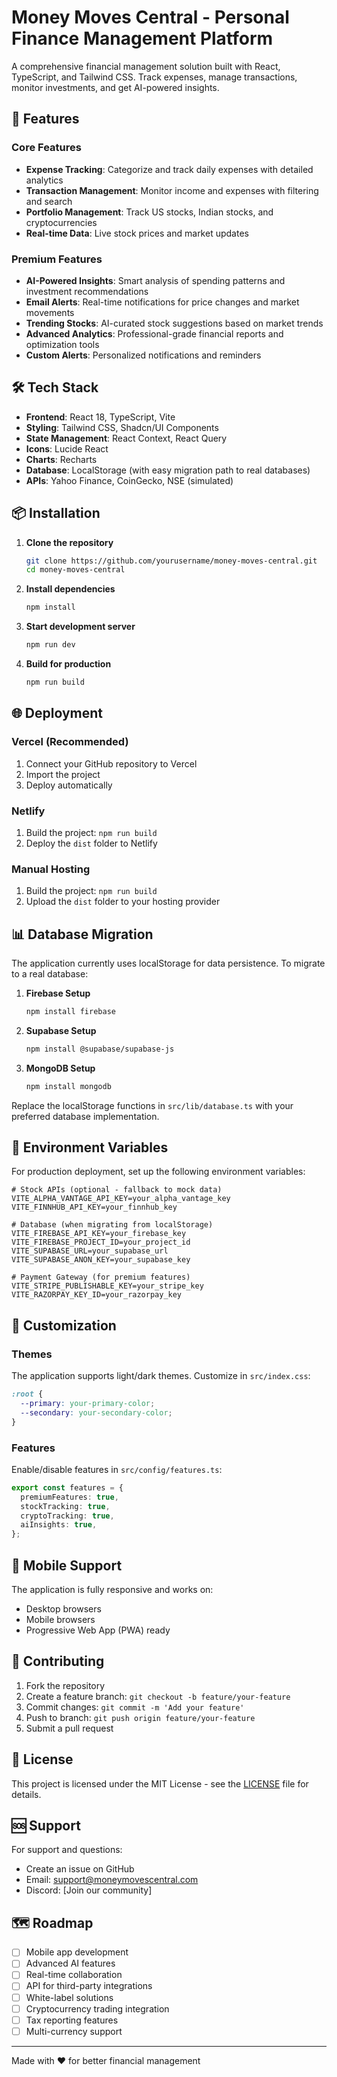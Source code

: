 
# Money Moves Central - Personal Finance Management Platform

A comprehensive financial management solution built with React, TypeScript, and Tailwind CSS. Track expenses, manage transactions, monitor investments, and get AI-powered insights.

## 🚀 Features

### Core Features
- **Expense Tracking**: Categorize and track daily expenses with detailed analytics
- **Transaction Management**: Monitor income and expenses with filtering and search
- **Portfolio Management**: Track US stocks, Indian stocks, and cryptocurrencies
- **Real-time Data**: Live stock prices and market updates

### Premium Features
- **AI-Powered Insights**: Smart analysis of spending patterns and investment recommendations
- **Email Alerts**: Real-time notifications for price changes and market movements
- **Trending Stocks**: AI-curated stock suggestions based on market trends
- **Advanced Analytics**: Professional-grade financial reports and optimization tools
- **Custom Alerts**: Personalized notifications and reminders

## 🛠️ Tech Stack

- **Frontend**: React 18, TypeScript, Vite
- **Styling**: Tailwind CSS, Shadcn/UI Components
- **State Management**: React Context, React Query
- **Icons**: Lucide React
- **Charts**: Recharts
- **Database**: LocalStorage (with easy migration path to real databases)
- **APIs**: Yahoo Finance, CoinGecko, NSE (simulated)

## 📦 Installation

1. **Clone the repository**
   ```bash
   git clone https://github.com/yourusername/money-moves-central.git
   cd money-moves-central
   ```

2. **Install dependencies**
   ```bash
   npm install
   ```

3. **Start development server**
   ```bash
   npm run dev
   ```

4. **Build for production**
   ```bash
   npm run build
   ```

## 🌐 Deployment

### Vercel (Recommended)
1. Connect your GitHub repository to Vercel
2. Import the project
3. Deploy automatically

### Netlify
1. Build the project: `npm run build`
2. Deploy the `dist` folder to Netlify

### Manual Hosting
1. Build the project: `npm run build`
2. Upload the `dist` folder to your hosting provider

## 📊 Database Migration

The application currently uses localStorage for data persistence. To migrate to a real database:

1. **Firebase Setup**
   ```bash
   npm install firebase
   ```

2. **Supabase Setup**
   ```bash
   npm install @supabase/supabase-js
   ```

3. **MongoDB Setup**
   ```bash
   npm install mongodb
   ```

Replace the localStorage functions in `src/lib/database.ts` with your preferred database implementation.

## 🔐 Environment Variables

For production deployment, set up the following environment variables:

```env
# Stock APIs (optional - fallback to mock data)
VITE_ALPHA_VANTAGE_API_KEY=your_alpha_vantage_key
VITE_FINNHUB_API_KEY=your_finnhub_key

# Database (when migrating from localStorage)
VITE_FIREBASE_API_KEY=your_firebase_key
VITE_FIREBASE_PROJECT_ID=your_project_id
VITE_SUPABASE_URL=your_supabase_url
VITE_SUPABASE_ANON_KEY=your_supabase_key

# Payment Gateway (for premium features)
VITE_STRIPE_PUBLISHABLE_KEY=your_stripe_key
VITE_RAZORPAY_KEY_ID=your_razorpay_key
```

## 🎨 Customization

### Themes
The application supports light/dark themes. Customize in `src/index.css`:

```css
:root {
  --primary: your-primary-color;
  --secondary: your-secondary-color;
}
```

### Features
Enable/disable features in `src/config/features.ts`:

```typescript
export const features = {
  premiumFeatures: true,
  stockTracking: true,
  cryptoTracking: true,
  aiInsights: true,
};
```

## 📱 Mobile Support

The application is fully responsive and works on:
- Desktop browsers
- Mobile browsers
- Progressive Web App (PWA) ready

## 🤝 Contributing

1. Fork the repository
2. Create a feature branch: `git checkout -b feature/your-feature`
3. Commit changes: `git commit -m 'Add your feature'`
4. Push to branch: `git push origin feature/your-feature`
5. Submit a pull request

## 📄 License

This project is licensed under the MIT License - see the [LICENSE](LICENSE) file for details.

## 🆘 Support

For support and questions:
- Create an issue on GitHub
- Email: support@moneymovescentral.com
- Discord: [Join our community]

## 🗺️ Roadmap

- [ ] Mobile app development
- [ ] Advanced AI features
- [ ] Real-time collaboration
- [ ] API for third-party integrations
- [ ] White-label solutions
- [ ] Cryptocurrency trading integration
- [ ] Tax reporting features
- [ ] Multi-currency support

---

Made with ❤️ for better financial management
